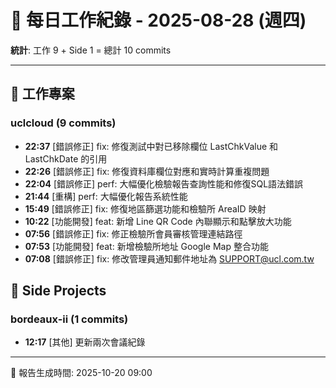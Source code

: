 # 📅 每日工作紀錄 - 2025-08-28 (週四)

**統計**: 工作 9 + Side 1 = 總計 10 commits

---

## 💼 工作專案

### uclcloud (9 commits)

- **22:37** [錯誤修正] fix: 修復測試中對已移除欄位 LastChkValue 和 LastChkDate 的引用
- **22:26** [錯誤修正] fix: 修復資料庫欄位對應和實時計算重複問題
- **22:04** [錯誤修正] perf: 大幅優化檢驗報告查詢性能和修復SQL語法錯誤
- **21:44** [重構] perf: 大幅優化報告系統性能
- **15:49** [錯誤修正] fix: 修復地區篩選功能和檢驗所 AreaID 映射
- **10:22** [功能開發] feat: 新增 Line QR Code 內聯顯示和點擊放大功能
- **07:56** [錯誤修正] fix: 修正檢驗所會員審核管理連結路徑
- **07:53** [功能開發] feat: 新增檢驗所地址 Google Map 整合功能
- **07:08** [錯誤修正] fix: 修改管理員通知郵件地址為 SUPPORT@ucl.com.tw

## 🎨 Side Projects

### bordeaux-ii (1 commits)

- **12:17** [其他] 更新兩次會議紀錄

---

📅 報告生成時間: 2025-10-20 09:00
